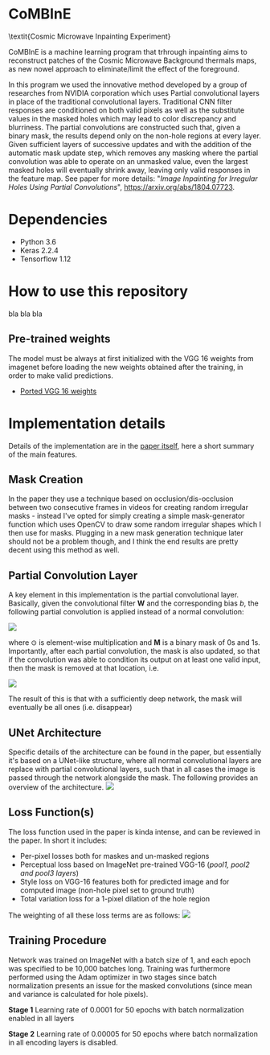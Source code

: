 # CoMBInE
\textit{Cosmic Microwave Inpainting Experiment}

CoMBInE is a machine learning program that trhrough inpainting aims to reconstruct patches of the Cosmic Microwave Background thermals maps, as new nowel approach to eliminate/limit the effect of the foreground.

In this program we used the innovative method developed by a group of researches from NVIDIA corporation which uses Partial convolutional layers in place of the traditional convolutional layers. Traditional CNN filter responses are conditioned on both valid pixels as well as the substitute values in the masked holes which may lead to color discrepancy and blurriness. The partial convolutions are constructed such that, given a binary mask, the results depend only on the non-hole regions at every layer. Given sufficient layers of successive updates and with the addition of the automatic mask update step, which removes any masking where the partial convolution was able to operate on an unmasked value, even the largest masked holes will eventually shrink away, leaving only valid responses in the feature map.
See paper for more details: "*Image Inpainting for Irregular Holes Using Partial Convolutions*", https://arxiv.org/abs/1804.07723. 


# Dependencies
* Python 3.6
* Keras 2.2.4
* Tensorflow 1.12

# How to use this repository
bla bla bla 

## Pre-trained weights
The model must be always at first initialized with the VGG 16 weights from imagenet before loading the new weights obtained after the training, in order to make valid predictions.
* [Ported VGG 16 weights](https://drive.google.com/open?id=1HOzmKQFljTdKWftEP-kWD7p2paEaeHM0)


# Implementation details
Details of the implementation are in the [paper itself](https://arxiv.org/abs/1804.07723), here a short summary of the main features.

## Mask Creation
In the paper they use a technique based on occlusion/dis-occlusion between two consecutive frames in videos for creating random irregular masks - instead I've opted for simply creating a simple mask-generator function which uses OpenCV to draw some random irregular shapes which I then use for masks. Plugging in a new mask generation technique later should not be a problem though, and I think the end results are pretty decent using this method as well.

## Partial Convolution Layer
A key element in this implementation is the partial convolutional layer. Basically, given the convolutional filter **W** and the corresponding bias *b*, the following partial convolution is applied instead of a normal convolution:

<img src='./data/images/eq1.PNG' />

where ⊙ is element-wise multiplication and **M** is a binary mask of 0s and 1s. Importantly, after each partial convolution, the mask is also updated, so that if the convolution was able to condition its output on at least one valid input, then the mask is removed at that location, i.e.

<img src='./data/images/eq2.PNG' />

The result of this is that with a sufficiently deep network, the mask will eventually be all ones (i.e. disappear)

## UNet Architecture
Specific details of the architecture can be found in the paper, but essentially it's based on a UNet-like structure, where all normal convolutional layers are replace with partial convolutional layers, such that in all cases the image is passed through the network alongside the mask. The following provides an overview of the architecture.
<img src='./data/images/architecture.png' />

## Loss Function(s)
The loss function used in the paper is kinda intense, and can be reviewed in the paper. In short it includes:

* Per-pixel losses both for maskes and un-masked regions
* Perceptual loss based on ImageNet pre-trained VGG-16 (*pool1, pool2 and pool3 layers*)
* Style loss on VGG-16 features both for predicted image and for computed image (non-hole pixel set to ground truth)
* Total variation loss for a 1-pixel dilation of the hole region

The weighting of all these loss terms are as follows:
<img src='./data/images/eq7.PNG' />

## Training Procedure
Network was trained on ImageNet with a batch size of 1, and each epoch was specified to be 10,000 batches long. Training was furthermore performed using the Adam optimizer in two stages since batch normalization presents an issue for the masked convolutions (since mean and variance is calculated for hole pixels).

**Stage 1**
Learning rate of 0.0001 for 50 epochs with batch normalization enabled in all layers

**Stage 2**
Learning rate of 0.00005 for 50 epochs where batch normalization in all encoding layers is disabled.
